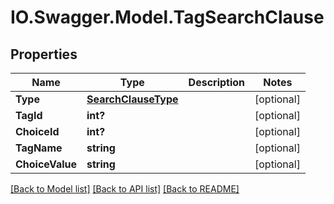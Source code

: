 # IO.Swagger.Model.TagSearchClause
## Properties

Name | Type | Description | Notes
------------ | ------------- | ------------- | -------------
**Type** | [**SearchClauseType**](SearchClauseType.md) |  | [optional] 
**TagId** | **int?** |  | [optional] 
**ChoiceId** | **int?** |  | [optional] 
**TagName** | **string** |  | [optional] 
**ChoiceValue** | **string** |  | [optional] 

[[Back to Model list]](../README.md#documentation-for-models) [[Back to API list]](../README.md#documentation-for-api-endpoints) [[Back to README]](../README.md)

